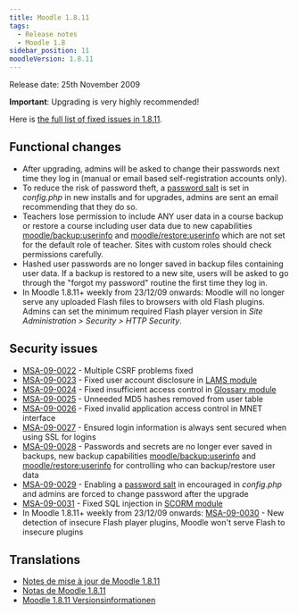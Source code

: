 ```yaml
---
title: Moodle 1.8.11
tags:
  - Release notes
  - Moodle 1.8
sidebar_position: 11
moodleVersion: 1.8.11
---
```

Release date: 25th November 2009

**Important**:  Upgrading is very highly recommended!

Here is [the full list of fixed issues in 1.8.11](http://tracker.moodle.org/browse/MDL/fixforversion/10383).

## Functional changes

- After upgrading, admins will be asked to change their passwords next time they log in (manual or email based self-registration accounts only).
- To reduce the risk of password theft, a [password salt](https://docs.moodle.org/en/Password_salting) is set in *config.php* in new installs and for upgrades, admins are sent an email recommending that they do so.
- Teachers lose permission to include ANY user data in a course backup or restore a course including user data due to new capabilities  [moodle/backup:userinfo](https://docs.moodle.org/Capabilities/moodle/backup/userinfo) and [moodle/restore:userinfo](https://docs.moodle.org/Capabilities/moodle/restore/userinfo) which are not set for the default role of teacher.  Sites with custom roles should check permissions carefully.
- Hashed user passwords are no longer saved in backup files containing user data. If a backup is restored to a new site, users will be asked to go through the "forgot my password" routine the first time they log in.
- In Moodle 1.8.11+ weekly from 23/12/09 onwards: Moodle will no longer serve any uploaded Flash files to browsers with old Flash plugins. Admins can set the minimum required Flash player version in *Site Administration > Security > HTTP Security*.

## Security issues

- [MSA-09-0022](http://moodle.org/mod/forum/discuss.php?d=139100) - Multiple CSRF problems fixed
- [MSA-09-0023](http://moodle.org/mod/forum/discuss.php?d=139102) - Fixed user account disclosure in [LAMS module](https://docs.moodle.org/en/LAMS_module)
- [MSA-09-0024](http://moodle.org/mod/forum/discuss.php?d=139103) - Fixed insufficient access control in [Glossary module](https://docs.moodle.org/en/Glossary_module)
- [MSA-09-0025](http://moodle.org/mod/forum/discuss.php?d=139105) - Unneeded MD5 hashes removed from user table
- [MSA-09-0026](http://moodle.org/mod/forum/discuss.php?d=139106) - Fixed invalid application access control in MNET interface
- [MSA-09-0027](http://moodle.org/mod/forum/discuss.php?d=139107) - Ensured login information is always sent secured when using SSL for logins
- [MSA-09-0028](http://moodle.org/mod/forum/discuss.php?d=139110) - Passwords and secrets are no longer ever saved in backups, new backup capabilities [moodle/backup:userinfo](https://docs.moodle.org/Capabilities/moodle/backup/userinfo) and [moodle/restore:userinfo](https://docs.moodle.org/Capabilities/moodle/restore/userinfo) for controlling who can backup/restore user data
- [MSA-09-0029](http://moodle.org/mod/forum/discuss.php?d=139111) - Enabling a [password salt](https://docs.moodle.org/en/Password_salting) in encouraged in *config.php* and admins are forced to change password after the upgrade
- [MSA-09-0031](http://moodle.org/mod/forum/discuss.php?d=139120) - Fixed SQL injection in [SCORM module](https://docs.moodle.org/en/SCORM_module)
- In Moodle 1.8.11+ weekly from 23/12/09 onwards: [MSA-09-0030](http://moodle.org/mod/forum/discuss.php?d=139119) - New detection of insecure Flash player plugins, Moodle won't serve Flash to insecure plugins

## Translations

- [Notes de mise à jour de Moodle 1.8.11](https://docs.moodle.org/fr/Notes_de_mise_à_jour_de_Moodle_1.8.11)
- [Notas de Moodle 1.8.11](https://docs.moodle.org/es/Notas_de_Moodle_1.8.11)
- [Moodle 1.8.11 Versionsinformationen](https://docs.moodle.org/de/Moodle_1.8.11_Versionsinformationen)
